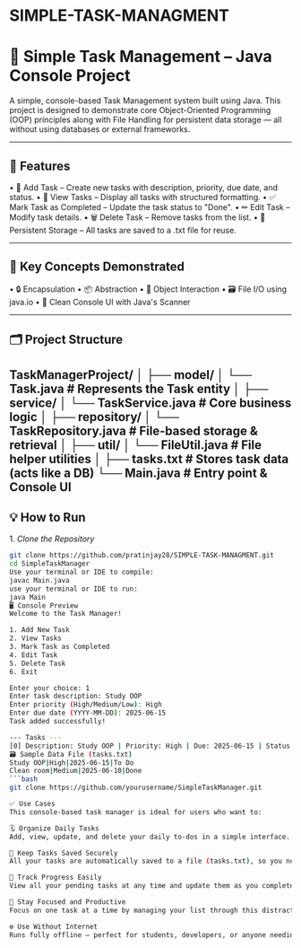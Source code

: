 # SIMPLE-TASK-MANAGMENT
# 🧩 Simple Task Management – Java Console Project

A simple, console-based Task Management system built using Java. This project is designed to demonstrate core Object-Oriented Programming (OOP) principles along with File Handling for persistent data storage — all without using databases or external frameworks.

---

## 🎯 Features

•⁠  ⁠📌 Add Task – Create new tasks with description, priority, due date, and status.
•⁠  ⁠📃 View Tasks – Display all tasks with structured formatting.
•⁠  ⁠✅ Mark Task as Completed – Update the task status to "Done".
•⁠  ⁠✏ Edit Task – Modify task details.
•⁠  ⁠🗑 Delete Task – Remove tasks from the list.
•⁠  ⁠💾 Persistent Storage – All tasks are saved to a .txt file for reuse.

---

## 🧠 Key Concepts Demonstrated

•⁠  ⁠🔒 Encapsulation
•⁠  ⁠📦 Abstraction
•⁠  ⁠🔁 Object Interaction
•⁠  ⁠🗃 File I/O using java.io
•⁠  ⁠🔧 Clean Console UI with Java's Scanner

---

## 🗂 Project Structure
TaskManagerProject/
│
├── model/
│ └── Task.java # Represents the Task entity
│
├── service/
│ └── TaskService.java # Core business logic
│
├── repository/
│ └── TaskRepository.java # File-based storage & retrieval
│
├── util/
│ └── FileUtil.java # File helper utilities
│
├── tasks.txt # Stores task data (acts like a DB)
└── Main.java # Entry point & Console UI
---

## 💡 How to Run

1.⁠ ⁠*Clone the Repository*
   ```bash
   git clone https://github.com/pratinjay28/SIMPLE-TASK-MANAGMENT.git
   cd SimpleTaskManager
Use your terminal or IDE to compile:
javac Main.java
use your terminal or IDE to run:
java Main
🖥️ Console Preview
Welcome to the Task Manager!

1.⁠ ⁠Add New Task
2.⁠ ⁠View Tasks
3.⁠ ⁠Mark Task as Completed
4.⁠ ⁠Edit Task
5.⁠ ⁠Delete Task
6.⁠ ⁠Exit

Enter your choice: 1
Enter task description: Study OOP
Enter priority (High/Medium/Low): High
Enter due date (YYYY-MM-DD): 2025-06-15
Task added successfully!

--- Tasks ---
[0] Description: Study OOP | Priority: High | Due: 2025-06-15 | Status: To Do
🗃 Sample Data File (tasks.txt)
Study OOP|High|2025-06-15|To Do
Clean room|Medium|2025-06-10|Done
```bash
git clone https://github.com/yourusername/SimpleTaskManager.git

✅ Use Cases
This console-based task manager is ideal for users who want to:

🗓️ Organize Daily Tasks
Add, view, update, and delete your daily to-dos in a simple interface.

📂 Keep Tasks Saved Securely
All your tasks are automatically saved to a file (tasks.txt), so you never lose them — even after closing the app.

📌 Track Progress Easily
View all your pending tasks at any time and update them as you complete them.

🧘 Stay Focused and Productive
Focus on one task at a time by managing your list through this distraction-free tool.

⚙️ Use Without Internet
Runs fully offline — perfect for students, developers, or anyone needing a lightweight task tracker.
